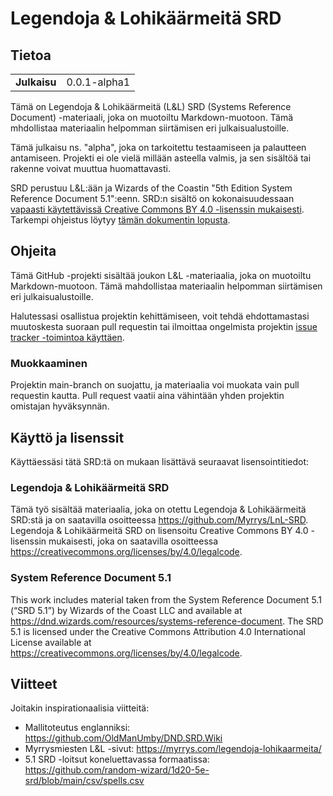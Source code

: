 # Legendoja & Lohikäärmeitä SRD

## Tietoa

|               |              |
| ------------- | ------------ |
| **Julkaisu**  | 0.0.1-alpha1 |

Tämä on Legendoja & Lohikäärmeitä (L&L) SRD (Systems Reference Document) -materiaali, joka on muotoiltu Markdown-muotoon. Tämä mhdollistaa materiaalin helpomman siirtämisen eri julkaisualustoille.

Tämä julkaisu ns. "alpha", joka on tarkoitettu testaamiseen ja palautteen antamiseen. Projekti ei ole vielä millään asteella valmis, ja sen sisältöä tai rakenne voivat muuttua huomattavasti.

SRD perustuu L&L:ään ja Wizards of the Coastin "5th Edition System Reference Document 5.1":eenn. SRD:n sisältö on kokonaisuudessaan [vapaasti käytettävissä Creative Commons BY 4.0 -lisenssin mukaisesti](LICENSE.md). Tarkempi ohjeistus löytyy [tämän dokumentin lopusta](#käyttö-ja-lisenssit).

## Ohjeita

Tämä GitHub -projekti sisältää joukon L&L -materiaalia, joka on muotoiltu Markdown-muotoon. Tämä mahdollistaa materiaalin helpomman siirtämisen eri julkaisualustoille.

Halutessasi osallistua projektin kehittämiseen, voit tehdä ehdottamastasi muutoskesta suoraan pull requestin tai ilmoittaa ongelmista projektin [issue tracker -toimintoa käyttäen](https://github.com/Myrrys/LnL-SRD/issues).

### Muokkaaminen

Projektin main-branch on suojattu, ja materiaalia voi muokata vain pull requestin kautta. Pull request vaatii
aina vähintään yhden projektin omistajan hyväksynnän.

## Käyttö ja lisenssit

Käyttäessäsi tätä SRD:tä on mukaan lisättävä seuraavat lisensointitiedot:

### Legendoja & Lohikäärmeitä SRD
Tämä työ sisältää materiaalia, joka on otettu Legendoja & Lohikäärmeitä SRD:stä ja on saatavilla osoitteessa https://github.com/Myrrys/LnL-SRD. Legendoja & Lohikäärmeitä SRD on lisensoitu Creative Commons BY 4.0 -lisenssin mukaisesti, joka on saatavilla osoitteessa https://creativecommons.org/licenses/by/4.0/legalcode.

### System Reference Document 5.1
This work includes material taken from the System Reference Document 5.1 (“SRD 5.1”) by Wizards of the Coast LLC and available at https://dnd.wizards.com/resources/systems-reference-document. The SRD 5.1 is licensed under the Creative Commons Attribution 4.0 International License available at https://creativecommons.org/licenses/by/4.0/legalcode. 

## Viitteet

Joitakin inspirationaalisia viitteitä:
- Mallitoteutus englanniksi: https://github.com/OldManUmby/DND.SRD.Wiki
- Myrrysmiesten L&L -sivut: https://myrrys.com/legendoja-lohikaarmeita/
- 5.1 SRD -loitsut koneluettavassa formaatissa: https://github.com/random-wizard/1d20-5e-srd/blob/main/csv/spells.csv

